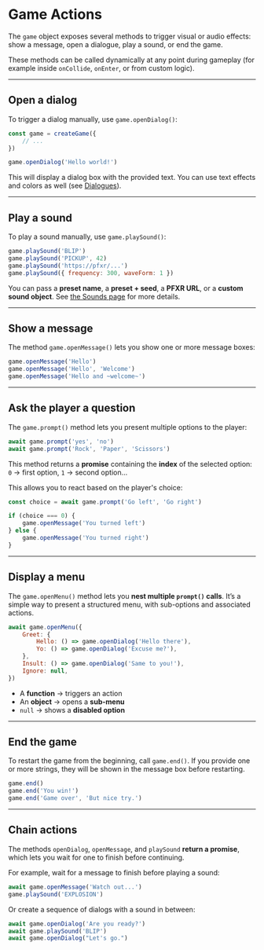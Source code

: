 <script>
import Aside from '../../../lib/ui/Doc/Aside.svelte'
import Emoji from '../../../lib/ui/Doc/Emoji.svelte'
import PaintDemo from '../../../lib/ui/Doc/PaintDemo.svelte'
</script>

# <Emoji src="🚀" /> Game Actions

The `game` object exposes several methods to trigger visual or audio effects: show a message, open a dialogue, play a sound, or end the game.

These methods can be called dynamically at any point during gameplay (for example inside `onCollide`, `onEnter`, or from custom logic).

---

## <Emoji src="💬" /> Open a dialog

To trigger a dialog manually, use `game.openDialog()`:

```js
const game = createGame({
	// ...
})

game.openDialog('Hello world!')
```

This will display a dialog box with the provided text.
You can use text effects and colors as well (see [Dialogues](/doc/world-building/dialogues)).

---

## <Emoji src="🎶" /> Play a sound

To play a sound manually, use `game.playSound()`:

```js
game.playSound('BLIP')
game.playSound('PICKUP', 42)
game.playSound('https://pfxr/...')
game.playSound({ frequency: 300, waveForm: 1 })
```

You can pass a **preset name**, a **preset + seed**, a **PFXR URL**, or a **custom sound object**.
See [the Sounds page](/doc/world-building/sounds) for more details.

---

## <Emoji src="✉️" /> Show a message

The method `game.openMessage()` lets you show one or more message boxes:

```js
game.openMessage('Hello')
game.openMessage('Hello', 'Welcome')
game.openMessage('Hello and ~welcome~')
```

---

## <Emoji src="✋" /> Ask the player a question

The `game.prompt()` method lets you present multiple options to the player:

```js
await game.prompt('yes', 'no')
await game.prompt('Rock', 'Paper', 'Scissors')
```

This method returns a **promise** containing the **index** of the selected option: `0` → first option, `1` → second option…

This allows you to react based on the player's choice:

```js
const choice = await game.prompt('Go left', 'Go right')

if (choice === 0) {
	game.openMessage('You turned left')
} else {
	game.openMessage('You turned right')
}
```

---

## <Emoji src="🕸️" /> Display a menu

The `game.openMenu()` method lets you **nest multiple `prompt()` calls**.
It’s a simple way to present a structured menu, with sub-options and associated actions.

```js
await game.openMenu({
	Greet: {
		Hello: () => game.openDialog('Hello there'),
		Yo: () => game.openDialog('Excuse me?'),
	},
	Insult: () => game.openDialog('Same to you!'),
	Ignore: null,
})
```

- A **function** → triggers an action
- An **object** → opens a **sub-menu**
- `null` → shows a **disabled option**

---

## <Emoji src="🏁" /> End the game

To restart the game from the beginning, call `game.end()`.
If you provide one or more strings, they will be shown in the message box before restarting.

```js
game.end()
game.end('You win!')
game.end('Game over', 'But nice try.')
```

---

## <Emoji src="⏰" /> Chain actions

The methods `openDialog`, `openMessage`, and `playSound` **return a promise**, which lets you wait for one to finish before continuing.

For example, wait for a message to finish before playing a sound:

```js
await game.openMessage('Watch out...')
game.playSound('EXPLOSION')
```

Or create a sequence of dialogs with a sound in between:

```js
await game.openDialog('Are you ready?')
await game.playSound('BLIP')
await game.openDialog("Let's go.")
```
